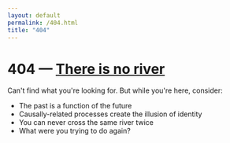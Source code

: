 ```yaml
---
layout: default
permalink: /404.html
title: "404"
---
```


# 404 — [There is no river](https://www.infoq.com/presentations/Are-We-There-Yet-Rich-Hickey)

Can't find what you're looking for. But while you're here, consider:
- The past is a function of the future
- Causally-related processes create the illusion of identity
- You can never cross the same river twice
- What were you trying to do again?